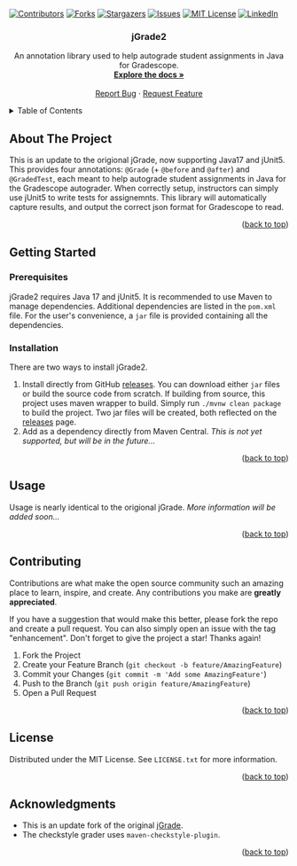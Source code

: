 <a name="readme-top"></a>

<!-- PROJECT SHIELDS -->
<!--
*** I'm using markdown "reference style" links for readability.
*** Reference links are enclosed in brackets [ ] instead of parentheses ( ).
*** See the bottom of this document for the declaration of the reference variables
*** for contributors-url, forks-url, etc. This is an optional, concise syntax you may use.
*** https://www.markdownguide.org/basic-syntax/#reference-style-links
-->
[![Contributors][contributors-shield]][contributors-url]
[![Forks][forks-shield]][forks-url]
[![Stargazers][stars-shield]][stars-url]
[![Issues][issues-shield]][issues-url]
[![MIT License][license-shield]][license-url]
[![LinkedIn][linkedin-shield]][linkedin-url]

<!-- Project Overview -->

<h3 align="center">jGrade2</h3>

  <p align="center">
    An annotation library used to help autograde student assignments in Java for Gradescope.
    <br />
    <a href="https://github.com/dscpsyl/jgrade2/javadoc"><strong>Explore the docs »</strong></a>
    <br />
    <br />
    <a href="https://github.com/dscpsyl/jgrade2/issues">Report Bug</a>
    ·
    <a href="https://github.com/dscpsyl/jgrade2/issues">Request Feature</a>
  </p>
</div>



<!-- TABLE OF CONTENTS -->
<details>
  <summary>Table of Contents</summary>
  <ol>
    <li>
      <a href="#about-the-project">About The Project</a>
    </li>
    <li>
      <a href="#getting-started">Getting Started</a>
      <ul>
        <li><a href="#prerequisites">Prerequisites</a></li>
        <li><a href="#installation">Installation</a></li>
      </ul>
    </li>
    <li><a href="#usage">Usage</a></li>
    <li><a href="#contributing">Contributing</a></li>
    <li><a href="#license">License</a></li>
    <li><a href="#acknowledgments">Acknowledgments</a></li>
  </ol>
</details>



<!-- ABOUT THE PROJECT -->
## About The Project

This is an update to the origional jGrade, now supporting Java17 and jUnit5. This provides four 
annotations: `@Grade` (+ `@before` and `@after`) and `@GradedTest`, each meant to help autograde 
student assignments in Java for the Gradescope autograder. When correctly setup, instructors can 
simply use jUnit5 to write tests for assignemnts. This library will automatically capture results, 
and output the correct json format for Gradescope to read.

<p align="right">(<a href="#readme-top">back to top</a>)</p>



<!--! GETTING STARTED -->
## Getting Started

### Prerequisites

jGrade2 requires Java 17 and jUnit5. It is recommended to use Maven to manage dependencies. Additional 
dependencies are listed in the `pom.xml` file. For the user's convenience, a `jar` file is provided
containing all the dependencies.

### Installation

There are two ways to install jGrade2.

1. Install directly from GitHub [releases](https://github.com/dscpsyl/jgrade2/releases). You can download
   either `jar` files or build the source code from scratch. If building from source, this project uses
   maven wrapper to build. Simply run `./mvnw clean package` to build the project. Two jar files will be
   created, both reflected on the [releases](https://github.com/dscpsyl/jgrade2/releases) page.
2. Add as a dependency directly from Maven Central. *This is not yet supported, but will be in the future...*

<p align="right">(<a href="#readme-top">back to top</a>)</p>



<!--! USAGE EXAMPLES -->
## Usage

Usage is nearly identical to the origional jGrade. *More information will be added soon...*

<p align="right">(<a href="#readme-top">back to top</a>)</p>


<!-- CONTRIBUTING -->
## Contributing

Contributions are what make the open source community such an amazing place to learn, inspire, and create. Any contributions you make are **greatly appreciated**.

If you have a suggestion that would make this better, please fork the repo and create a pull request. You can also simply open an issue with the tag "enhancement".
Don't forget to give the project a star! Thanks again!

1. Fork the Project
2. Create your Feature Branch (`git checkout -b feature/AmazingFeature`)
3. Commit your Changes (`git commit -m 'Add some AmazingFeature'`)
4. Push to the Branch (`git push origin feature/AmazingFeature`)
5. Open a Pull Request

<p align="right">(<a href="#readme-top">back to top</a>)</p>



<!-- LICENSE -->
## License

Distributed under the MIT License. See `LICENSE.txt` for more information.

<p align="right">(<a href="#readme-top">back to top</a>)</p>



<!-- ACKNOWLEDGMENTS -->
## Acknowledgments

* This is an update fork of the original [jGrade](https://github.com/tkutcher/jgrade).
* The checkstyle grader uses `maven-checkstyle-plugin`.

<p align="right">(<a href="#readme-top">back to top</a>)</p>



<!-- MARKDOWN LINKS & IMAGES -->
<!-- https://www.markdownguide.org/basic-syntax/#reference-style-links -->
[contributors-shield]: https://img.shields.io/github/contributors/dscpsyl/jgrade2.svg?style=for-the-badge
[contributors-url]: https://github.com/dscpsyl/jgrade2/graphs/contributors
[forks-shield]: https://img.shields.io/github/forks/dscpsyl/jgrade2.svg?style=for-the-badge
[forks-url]: https://github.com/dscpsyl/jgrade2/network/members
[stars-shield]: https://img.shields.io/github/stars/dscpsyl/jgrade2.svg?style=for-the-badge
[stars-url]: https://github.com/dscpsyl/jgrade2/stargazers
[issues-shield]: https://img.shields.io/github/issues/dscpsyl/jgrade2.svg?style=for-the-badge
[issues-url]: https://github.com/dscpsyl/jgrade2/issues
[license-shield]: https://img.shields.io/github/license/dscpsyl/jgrade2.svg?style=for-the-badge
[license-url]: https://github.com/dscpsyl/jgrade2/blob/master/LICENSE.txt
[linkedin-shield]: https://img.shields.io/badge/-LinkedIn-black.svg?style=for-the-badge&logo=linkedin&colorB=555
[linkedin-url]: https://www.linkedin.com/in/davidjsim/
